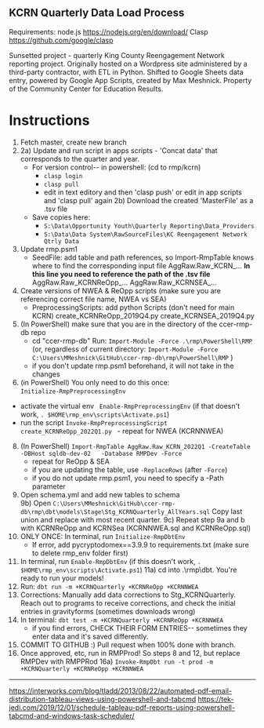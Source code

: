 ## KCRN Quarterly Data Load Process
Requirements: node.js https://nodejs.org/en/download/
Clasp https://github.com/google/clasp

Sunsetted project - quarterly King County Reengagement Network reporting project. Originally hosted on a Wordpress site administered by a third-party contractor, with ETL in Python. Shifted to Google Sheets data entry, powered by Google App Scripts, created by Max Meshnick. Property of the Community Center for Education Results.

# Instructions

1. Fetch master, create new branch  
2. 2a) Update and run script in apps scripts - 'Concat data' that corresponds to the quarter and year.
	- For version control-- in powershell: (cd to rmp/kcrn)
		- `clasp login`
		- `clasp pull`
		- edit in text editory and then 'clasp push' or edit in app scripts and 'clasp pull' again
 2b) Download the created 'MasterFile' as a .tsv file
	- Save copies here:
		-  `S:\Data\Opportunity Youth\Quarterly Reporting\Data_Providers`
		-  `S:\Data\Data System\RawSourceFiles\KC Reengagement Network Qtrly Data`
3. Update rmp.psm1  
	- SeedFile: add table and path references, so Import-RmpTable knows where to find the corresponding input file
		AggRaw.Raw_KCRN_...  **In this line you need to reference the path of the .tsv file**
		AggRaw.Raw_KCRNReOpp_...
		AggRaw.Raw_KCRNSEA_...
5. Create versions of NWEA & ReOpp scripts (make sure you are referencing correct file name, NWEA vs SEA)  
	- PreprocessingScripts: add python Scripts (don't need for main KCRN)
		create_KCRNReOpp_2019Q4.py
		create_KCRNSEA_2019Q4.py
6. (In PowerShell) make sure that you are in the directory of the ccer-rmp-db repo
	- cd "ccer-rmp-db" 
	Run: `Import-Module -Force .\rmp\PowerShell\RMP` (or, regardless of current directory: `Import-Module -Force C:\Users\MMeshnick\GitHub\ccer-rmp-db\rmp\PowerShell\RMP` )
	- if you don't update rmp.psm1 beforehand, it will not take in the changes  
7. (in PowerShell) You only need to do this once:  
   `Initialize-RmpPreprocessingEnv`
  - activate the virtual env
   ` Enable-RmpPreprocessingEnv` (if that doesn't work, `. $HOME\rmp_env\scripts\Activate.ps1`)
   - run the script
    `Invoke-RmpPreprocessingScript create_KCRNReOpp_2022Q1.py `
	- repeat for NWEA (KCRNNWEA)
8. (In PowerShell) `Import-RmpTable AggRaw.Raw_KCRN_2022Q1 -CreateTable -DBHost sqldb-dev-02   -Database RMPDev -Force`
	- repeat for ReOpp & SEA
	- if you are updating the table, use `-ReplaceRows` (after `-Force`)
	- if you do not update rmp.psm1, you need to specify a -Path parameter
9. Open schema.yml and add new tables to schema  
9b) Open `C:\Users\MMeshnick\GitHub\ccer-rmp-db\rmp\dbt\models\Stage\Stg_KCRNQuarterly_AllYears.sql`
	Copy last union and replace with most recent quarter.
9c) Repeat step 9a and b with KCRNReOpp and KCRNSea (KCRNNWEA.sql and KCRNReOpp.sql)
10. ONLY ONCE: In terminal, run `Initialize-RmpDbtEnv`
	- If error, add pycryptodomex==3.9.9 to requirements.txt (make sure to delete rmp_env folder first)
11. In terminal, run `Enable-RmpDbtEnv` (if this doesn't work, `. $HOME\rmp_env\scripts\Activate.ps1`)
11a) cd into .\rmp\dbt. You're ready to run your models!
12. Run: `dbt run -m +KCRNQuarterly +KCRNReOpp +KCRNNWEA`
13. Corrections: Manually add data corrections to Stg_KCRNQuarterly. Reach out to programs to receive corrections, and check the initial entries in gravityforms (sometimes downloads wrong)
14. In terminal:  `dbt test -m +KCRNQuarterly +KCRNReOpp +KCRNNWEA`
	- if you find errors, CHECK THEIR FORM ENTRIES-- sometimes they enter data and it's saved differently.
15. COMMIT TO GITHUB :) Pull request when 100% done with branch.
16. Once approved, etc, run in RMPProd! So steps 8 and 12, but replace RMPDev with RMPPRod
	16a) `Invoke-RmpDbt run -t prod -m +KCRNQuarterly +KCRNReOpp +KCRNNWEA`

---------------------------------------------------------------------------------------------------------------------

https://interworks.com/blog/tladd/2013/08/22/automated-pdf-email-distribution-tableau-views-using-powershell-and-tabcmd
https://tek-jedi.com/2019/12/01/schedule-tableau-pdf-reports-using-powershell-tabcmd-and-windows-task-scheduler/
